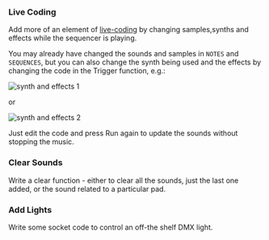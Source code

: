 ### Live Coding


Add more of an element of [live-coding](https://en.wikipedia.org/wiki/Live_coding) by changing samples,synths and effects while the sequencer is playing.

You may already have changed the sounds and samples in `NOTES` and `SEQUENCES`, but you can also change the synth being used and the effects by changing the code in the Trigger function, e.g.:


![synth and effects 1](./synth1.png)

or 

![synth and effects 2](./synth2.png)

Just edit the code and press Run again to update the sounds without stopping the music.


### Clear Sounds


Write a clear function - either to clear all the sounds, just the last one added, or the sound related to a particular pad.


### Add Lights

Write some socket code to control an off-the shelf DMX light.


